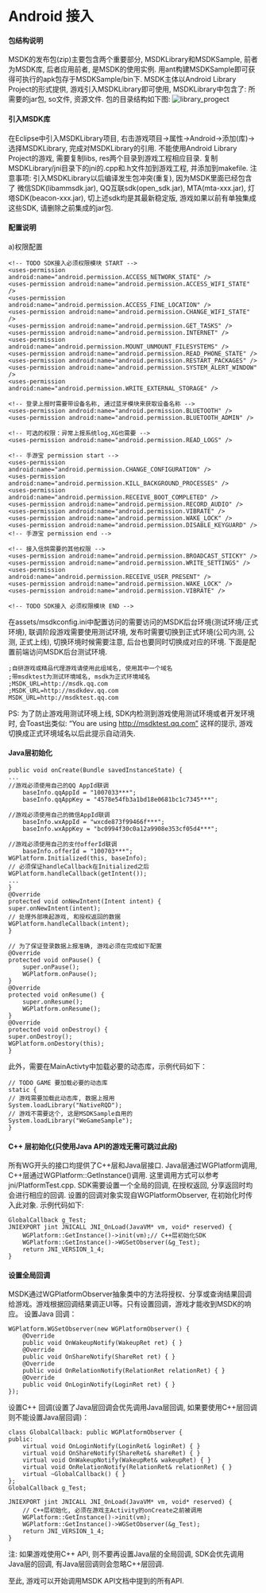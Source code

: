 Android 接入
=======

#### 包结构说明
MSDK的发布包(zip)主要包含两个重要部分, MSDKLibrary和MSDKSample, 前者为MSDK库, 后者应用前者, 是MSDK的使用实例. 用ant构建MSDKSample即可获得可执行的apk包存于MSDKSample/bin下.
MSDK主体以Android Library Project的形式提供, 游戏引入MSDKLibrary即可使用, MSDKLibrary中包含了: 所需要的jar包, so文件, 资源文件. 包的目录结构如下图:
![library_progect](/library_progect.png "library_progect")

#### 引入MSDK库
在Eclipse中引入MSDKLibrary项目, 右击游戏项目->属性->Android->添加(库)->选择MSDKLibrary, 完成对MSDKLibrary的引用. 不能使用Android Library Project的游戏, 需要复制libs, res两个目录到游戏工程相应目录.
	复制MSDKLibrary/jni目录下的jni的.cpp和.h文件加到游戏工程, 并添加到makefile.
	注意事项:
	引入MSDKLibrary以后编译发生包冲突(重复), 因为MSDK里面已经包含了 微信SDK(libammsdk.jar), QQ互联sdk(open_sdk.jar), MTA(mta-xxx.jar), 灯塔SDK(beacon-xxx.jar), 切上述sdk均是其最新稳定版, 游戏如果以前有单独集成这些SDK, 请删除之前集成的jar包.

#### 配置说明
a)权限配置

	<!-- TODO SDK接入必须权限模块 START -->
	<uses-permission android:name="android.permission.ACCESS_NETWORK_STATE" />
	<uses-permission android:name="android.permission.ACCESS_WIFI_STATE" />
	<uses-permission android:name="android.permission.ACCESS_FINE_LOCATION" />
	<uses-permission android:name="android.permission.CHANGE_WIFI_STATE" />
	<uses-permission android:name="android.permission.GET_TASKS" />
	<uses-permission android:name="android.permission.INTERNET" />
	<uses-permission android:name="android.permission.MOUNT_UNMOUNT_FILESYSTEMS" />
	<uses-permission android:name="android.permission.READ_PHONE_STATE" />
	<uses-permission android:name="android.permission.RESTART_PACKAGES" />
	<uses-permission android:name="android.permission.SYSTEM_ALERT_WINDOW" />
	<uses-permission android:name="android.permission.WRITE_EXTERNAL_STORAGE" />

	<!-- 登录上报时需要带设备名称, 通过蓝牙模块来获取设备名称 -->
	<uses-permission android:name="android.permission.BLUETOOTH" />
	<uses-permission android:name="android.permission.BLUETOOTH_ADMIN" />

	<!-- 可选的权限：异常上报系统log,XG也需要 -->
	<uses-permission android:name="android.permission.READ_LOGS" />

	<!-- 手游宝 permission start -->
	<uses-permission android:name="android.permission.CHANGE_CONFIGURATION" />
	<uses-permission android:name="android.permission.KILL_BACKGROUND_PROCESSES" />
	<uses-permission android:name="android.permission.RECEIVE_BOOT_COMPLETED" />
	<uses-permission android:name="android.permission.RECORD_AUDIO" />
	<uses-permission android:name="android.permission.VIBRATE" />
	<uses-permission android:name="android.permission.WAKE_LOCK" />
	<uses-permission android:name="android.permission.DISABLE_KEYGUARD" />
	<!-- 手游宝 permission end -->

	<!-- 接入信鸽需要的其他权限 -->
	<uses-permission android:name="android.permission.BROADCAST_STICKY" />
	<uses-permission android:name="android.permission.WRITE_SETTINGS" />
	<uses-permission android:name="android.permission.RECEIVE_USER_PRESENT" />
	<uses-permission android:name="android.permission.WAKE_LOCK" />
	<uses-permission android:name="android.permission.VIBRATE" />

	<!-- TODO SDK接入 必须权限模块 END -->

在assets/msdkconfig.ini中配置访问的需要访问的MSDK后台环境(测试环境/正式环境), 联调阶段游戏需要使用测试环境, 发布时需要切换到正式环境(公司内测, 公测, 正式上线), 切换环境时候需要注意, 后台也要同时切换成对应的环境. 下面是配置前端访问MSDK后台测试环境. 

	;自研游戏或精品代理游戏请使用此组域名, 使用其中一个域名
	;带msdktest为测试环境域名, msdk为正式环境域名
	;MSDK_URL=http://msdk.qq.com
	;MSDK_URL=http://msdkdev.qq.com
	MSDK_URL=http://msdktest.qq.com
	
PS: 为了防止游戏用测试环境上线, SDK内检测到游戏使用测试环境或者开发环境时, 会Toast出类似: “You are using http://msdktest.qq.com” 这样的提示, 游戏切换成正式环境域名以后此提示自动消失.

#### Java层初始化
	public void onCreate(Bundle savedInstanceState) {
	...
	//游戏必须使用自己的QQ AppId联调
		baseInfo.qqAppId = "1007033***";
		baseInfo.qqAppKey = "4578e54fb3a1bd18e0681bc1c7345***";

	//游戏必须使用自己的微信AppId联调
		baseInfo.wxAppId = "wxcde873f99466f***"; 
		baseInfo.wxAppKey = "bc0994f30c0a12a9908e353cf05d4***";

	//游戏必须使用自己的支付offerId联调
		baseInfo.offerId = "100703***";
	WGPlatform.Initialized(this, baseInfo);
	// 必须保证handleCallback在Initialized之后
	WGPlatform.handleCallback(getIntent());
	...
	}
	@Override
	protected void onNewIntent(Intent intent) {
	super.onNewIntent(intent);
	// 处理外部唤起游戏, 和授权返回的数据
	WGPlatform.handleCallback(intent); 
	}

	// 为了保证登录数据上报准确, 游戏必须在完成如下配置
	@Override
	protected void onPause() {
	    super.onPause();
	    WGPlatform.onPause();
	}
	@Override
	protected void onResume() {
	    super.onResume();
	    WGPlatform.onResume();
	}
	@Override
	protected void onDestroy() {
	super.onDestroy();
	WGPlatform.onDestory(this);
	}

此外，需要在MainActivty中加载必要的动态库，示例代码如下：

	// TODO GAME 要加载必要的动态库
	static {
	// 游戏需要加载此动态库, 数据上报用
	System.loadLibrary("NativeRQD"); 
	// 游戏不需要这个, 这是MSDKSample自用的
	System.loadLibrary("WeGameSample");
	}

#### C++ 层初始化(只使用Java API的游戏无需可跳过此段)
所有WG开头的接口均提供了C++层和Java层接口. Java层通过WGPlatform调用, C++层通过WGPlatform::GetInstance()调用. 这里调用方式可以参考jni/PlatformTest.cpp. SDK需要设置一个全局的回调, 在授权返回, 分享返回时均会进行相应的回调. 设置的回调对象实现自WGPlatformObserver, 在初始化时传入此对象. 示例代码如下:

	GlobalCallback g_Test;
	JNIEXPORT jint JNICALL JNI_OnLoad(JavaVM* vm, void* reserved) {
	    WGPlatform::GetInstance()->init(vm);// C++层初始化SDK
	    WGPlatform::GetInstance()->WGSetObserver(&g_Test);
	    return JNI_VERSION_1_4;
	}
   
#### 设置全局回调
MSDK通过WGPlatformObserver抽象类中的方法将授权、分享或查询结果回调给游戏。游戏根据回调结果调正UI等。只有设置回调，游戏才能收到MSDK的响应。
设置Java 回调：

	WGPlatform.WGSetObserver(new WGPlatformObserver() {
		@Override
		public void OnWakeupNotify(WakeupRet ret) { }
		@Override
		public void OnShareNotify(ShareRet ret) { }
		@Override
		public void OnRelationNotify(RelationRet relationRet) { }
		@Override
		public void OnLoginNotify(LoginRet ret) { }
	});

设置C++ 回调(设置了Java层回调会优先调用Java层回调, 如果要使用C++层回调则不能设置Java层回调)：

	class GlobalCallback: public WGPlatformObserver {
	public:
	    virtual void OnLoginNotify(LoginRet& loginRet) { }
	    virtual void OnShareNotify(ShareRet& shareRet) { }
	    virtual void OnWakeupNotify(WakeupRet& wakeupRet) { }
	    virtual void OnRelationNotify(RelationRet& relationRet) { }
	    virtual ~GlobalCallback() { }
	};
	GlobalCallback g_Test;

	JNIEXPORT jint JNICALL JNI_OnLoad(JavaVM* vm, void* reserved) {
		// C++层初始化, 必须在游戏主Activity的onCreate之前被调用
		WGPlatform::GetInstance()->init(vm);
		WGPlatform::GetInstance()->WGSetObserver(&g_Test);
		return JNI_VERSION_1_4;
	}

注: 如果游戏使用C++ API, 则不要再设置Java层的全局回调, SDK会优先调用Java层的回调, 有Java层回调则会忽略C++层回调.
	
至此, 游戏可以开始调用MSDK API文档中提到的所有API.